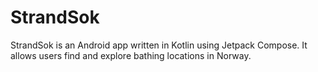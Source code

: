 # StrandSok
StrandSok is an Android app written in Kotlin using Jetpack Compose. It allows users find and explore bathing locations in Norway.
